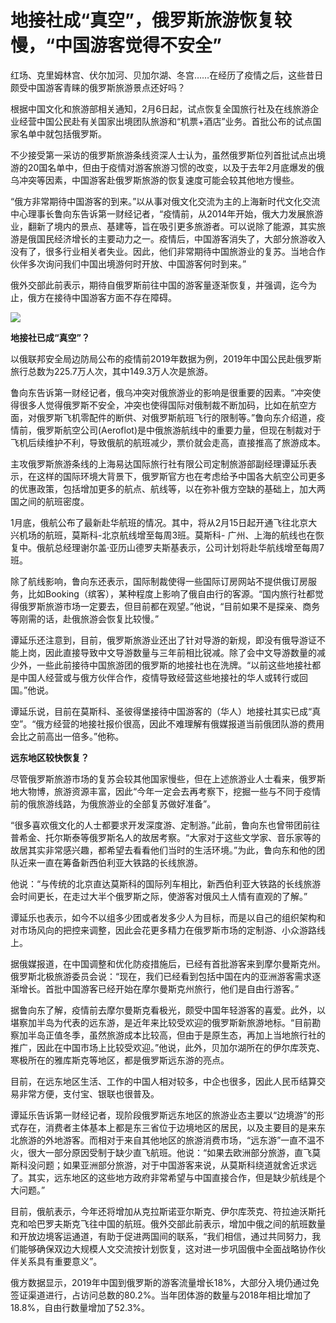 # 地接社成“真空”，俄罗斯旅游恢复较慢，“中国游客觉得不安全”

红场、克里姆林宫、伏尔加河、贝加尔湖、冬宫……在经历了疫情之后，这些昔日颇受中国游客青睐的俄罗斯旅游景点还好吗？

根据中国文化和旅游部相关通知，2月6日起，试点恢复全国旅行社及在线旅游企业经营中国公民赴有关国家出境团队旅游和“机票+酒店”业务。首批公布的试点国家名单中就包括俄罗斯。

不少接受第一采访的俄罗斯旅游条线资深人士认为，虽然俄罗斯位列首批试点出境游的20国名单中，但由于疫情对游客旅游习惯的改变，以及于去年2月底爆发的俄乌冲突等因素，中国游客赴俄罗斯旅游的恢复速度可能会较其他地方慢些。

“俄方非常期待中国游客的到来。”以从事对俄文化交流为主的上海新时代文化交流中心理事长鲁向东告诉第一财经记者，“疫情前，从2014年开始，俄大力发展旅游业，翻新了境内的景点、基建等，旨在吸引更多旅游者。可以说除了能源，其实旅游是俄国民经济增长的主要动力之一。疫情后，中国游客消失了，大部分旅游收入没有了，很多行业相关者失业。因此，他们非常期待中国旅游业的复苏。当地合作伙伴多次询问我们中国出境游何时开放、中国游客何时到来。”

俄外交部此前表示，期待自俄罗斯前往中国的游客量逐渐恢复，并强调，迄今为止，俄方在接待中国游客方面不存在障碍。

![](https://inews.gtimg.com/newsapp_bt/0/15656179027/1000)

**地接社已成“真空”？**

以俄联邦安全局边防局公布的疫情前2019年数据为例，2019年中国公民赴俄罗斯旅行总数为225.7万人次，其中149.3万人次是旅游。

鲁向东告诉第一财经记者，俄乌冲突对俄旅游业的影响是很重要的因素。“冲突使得很多人觉得俄罗斯不安全，冲突也使得国际对俄制裁不断加码，比如在航空方面，对俄罗斯飞机零配件的断供、对俄罗斯航班飞行的限制等。”鲁向东介绍道，疫情前，俄罗斯航空公司(Aeroflot)是中俄旅游航线中的重要力量，但现在制裁对于飞机后续维护不利，导致俄航的航班减少，票价就会走高，直接推高了旅游成本。

主攻俄罗斯旅游条线的上海易达国际旅行社有限公司定制旅游部副经理谭延乐表示，在这样的国际环境大背景下，俄罗斯官方也在考虑给予中国各大航空公司更多的优惠政策，包括增加更多的航点、航线等，以在弥补俄方空缺的基础上，加大两国之间的航班密度。

1月底，俄航公布了最新赴华航班的情况。其中，将从2月15日起开通飞往北京大兴机场的航班，莫斯科-北京航线增至每周3班。莫斯科-
广州、上海的航线也在恢复中。俄航总经理谢尔盖·亚历山德罗夫斯基表示，公司计划将赴华航线增至每周7班。

除了航线影响，鲁向东还表示，国际制裁使得一些国际订房网站不提供俄订房服务，比如Booking（缤客），某种程度上影响了俄自由行的客源。“国内旅行社都觉得俄罗斯旅游市场一定要去，但目前都在观望。”他说，“目前如果不是探亲、商务等刚需的话，赴俄旅游会恢复比较慢。”

谭延乐还注意到，目前，俄罗斯旅游业还出了针对导游的新规，即没有俄导游证不能上岗，因此直接导致中文导游数量与三年前相比锐减。除了会中文导游数量的减少外，一些此前接待中国旅游团的俄罗斯的地接社也在洗牌。“以前这些地接社都是中国人经营或与俄方伙伴合作，疫情导致经营这些地接社的华人或转行或回国。”他说。

谭延乐说，目前在莫斯科、圣彼得堡接待中国游客的（华人）地接社其实已成“真空”。“俄方经营的地接社报价很高，因此不难理解有俄媒报道当前俄团队游的费用会比之前高出一倍多。”他称。

**远东地区较快恢复？**

尽管俄罗斯旅游市场的复苏会较其他国家慢些，但在上述旅游业人士看来，俄罗斯地大物博，旅游资源丰富，因此“今年一定会去再考察下，挖掘一些与不同于疫情前的俄旅游线路，为俄旅游业的全部复苏做好准备”。

“很多喜欢俄文化的人士都要求开发深度游、定制游。”此前，鲁向东也曾带团前往普希金、托尔斯泰等俄罗斯名人的故居考察。“大家对于这些文学家、音乐家等的故居其实非常感兴趣，都希望去看看他们当时的生活环境。”为此，鲁向东和他的团队近来一直在筹备新西伯利亚大铁路的长线旅游。

他说：“与传统的北京直达莫斯科的国际列车相比，新西伯利亚大铁路的长线旅游会时间更长，在走过大半个俄罗斯之际，使游客对俄风土人情有直观的了解。”

谭延乐也表示，如今不以组多少团或者发多少人为目标，而是以自己的组织架构和对市场风向的把控来调整，因此会花更多精力在俄罗斯市场的定制游、小众游路线上。

据俄媒报道，在中国调整和优化防疫措施后，已经有首批游客来到摩尔曼斯克州。俄罗斯北极旅游委员会说：“现在，我们已经看到包括中国在内的亚洲游客需求逐渐增长。首批中国游客已经开始在摩尔曼斯克州旅行，他们是自由行游客。”

据鲁向东了解，疫情前去摩尔曼斯克看极光，颇受中国年轻游客的喜爱。此外，以堪察加半岛为代表的远东游，是近年来比较受欢迎的俄罗斯新旅游地标。“目前勘察加半岛正值冬季，虽然旅游成本比较高，但由于是原生态，再加上当地旅行社的推广，因此在中国市场上比较受欢迎。”他说，此外，贝加尔湖所在的伊尔库茨克、寒极所在的雅库斯克等地区，都是俄罗斯远东游的亮点。

目前，在远东地区生活、工作的中国人相对较多，中企也很多，因此人民币结算交易非常方便，支付宝、银联也很普及。

谭延乐告诉第一财经记者，现阶段俄罗斯远东地区的旅游业态主要以“边境游”的形式存在，消费者主体基本上都是东三省位于边境地区的居民，以及主要目的是来东北旅游的外地游客。而相对于来自其他地区的旅游消费市场，“远东游”一直不温不火，很大一部分原因受制于缺少直飞航班。他说：“如果去欧洲部分旅游，直飞莫斯科没问题；如果亚洲部分旅游，对于中国游客来说，从莫斯科绕道就舍近求远了。其实，远东地区的这些地方政府非常希望与中国直接合作，但是缺少航线是个大问题。”

目前，俄航表示，今年还将增加从克拉斯诺亚尔斯克、伊尔库茨克、符拉迪沃斯托克和哈巴罗夫斯克飞往中国的航班。俄外交部此前表示，增加中俄之间的航班数量和开放边境客运通道，有助于促进两国间的联系，“我们相信，通过共同努力，我们能够确保双边大规模人文交流按计划恢复，这对进一步巩固俄中全面战略协作伙伴关系具有重要意义”。

俄方数据显示，2019年中国到俄罗斯的游客流量增长18%，大部分入境仍通过免签证渠道进行，占访问总数的80.2%。当年团体游的数量与2018年相比增加了18.8%，自由行数量增加了52.3%。

